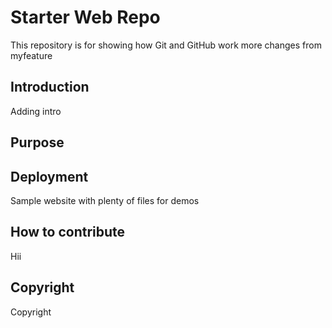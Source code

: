 # Starter Web Repo

This repository is for showing how Git and GitHub work
more changes from myfeature
## Introduction
Adding intro
## Purpose
## Deployment

Sample website with plenty of files for demos
## How to contribute
Hii
## Copyright
Copyright
#####
